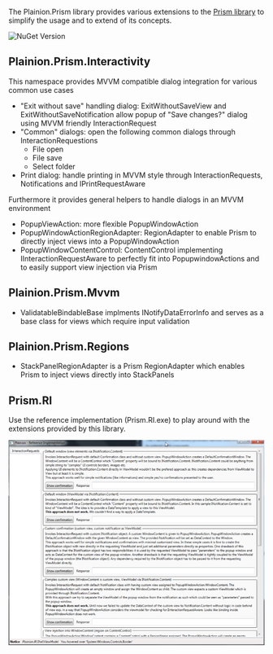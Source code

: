 
The Plainion.Prism library provides various extensions to the 
[Prism library](https://github.com/PrismLibrary) to simplify the usage and to extend of its concepts. 

![NuGet Version](https://img.shields.io/nuget/v/Plainion.Prism.svg?style=flat-square)

## Plainion.Prism.Interactivity

This namespace provides MVVM compatible dialog integration for various common use cases

- "Exit without save" handling dialog: ExitWithoutSaveView and ExitWithoutSaveNotification allow popup
  of "Save changes?" dialog using MVVM friendly InteractionRequest
- "Common" dialogs: open the following common dialogs through InteractionRequestions
  - File open
  - File save
  - Select folder
- Print dialog: handle printing in MVVM style through InteractionRequests, Notifications and IPrintRequestAware

Furthermore it provides general helpers to handle dialogs in an MVVM environment

- PopupViewAction: more flexible PopupWindowAction
- PopupWindowActionRegionAdapter: RegionAdapter to enable Prism to directly inject views into a PopupWindowAction
- PopupWindowContentControl: ContentControl implementing IInteractionRequestAware to perfectly fit into
  PopupwindowActions and to easily support view injection via Prism

## Plainion.Prism.Mvvm

- ValidatableBindableBase implments INotifyDataErrorInfo and serves as a base class for views
  which require input validation

## Plainion.Prism.Regions

- StackPanelRegionAdapter is a Prism RegionAdapter which enables Prism to inject views directly 
  into StackPanels

## Prism.RI

Use the reference implementation (Prism.RI.exe) to play around with the extensions provided by 
this library.

![](doc/Screenshots/RI.png)
